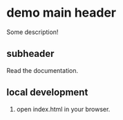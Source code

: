 # demo main header 

Some description!

## subheader

Read the documentation.

## local development

1. open index.html in your browser.